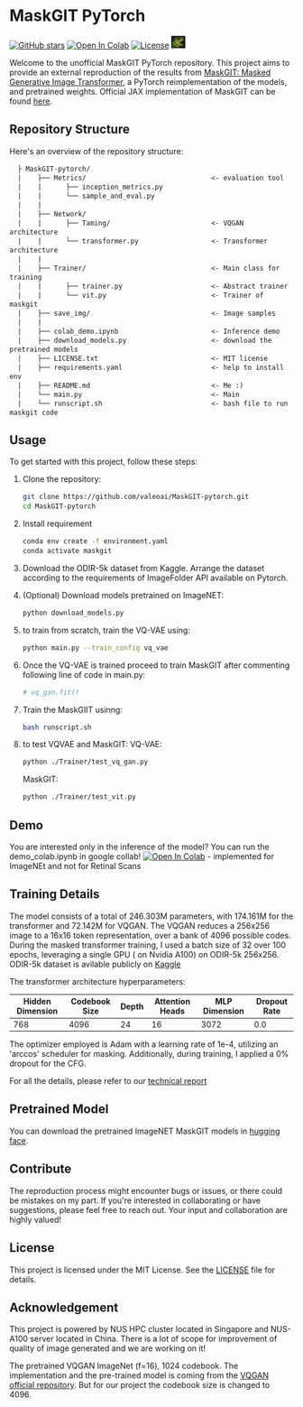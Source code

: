 # MaskGIT PyTorch

[![GitHub stars](https://img.shields.io/github/stars/valeoai/MaskGIT-pytorch.svg?style=social)](https://github.com/Manvith-Prabhu/MaskGIT4retina.git)
[![Open In Colab](https://colab.research.google.com/assets/colab-badge.svg)](https://colab.research.google.com/github/valeoai/MaskGIT-pytorch/blob/main/colab_demo.ipynb)
[![License](https://img.shields.io/badge/license-MIT-blue.svg)](LICENSE.txt)
<img src="saved_img/frog.png" alt="drawing" width="25"/>

Welcome to the unofficial MaskGIT PyTorch repository. 
This project aims to provide an external reproduction of the results from [MaskGIT: Masked Generative Image Transformer](https://arxiv.org/abs/2202.04200), a PyTorch reimplementation of the models, and pretrained weights.
Official JAX implementation of MaskGIT can be found [here](https://github.com/google-research/maskgit).

## Repository Structure

Here's an overview of the repository structure:
  
      ├ MaskGIT-pytorch/
      |    ├── Metrics/                               <- evaluation tool
      |    |      ├── inception_metrics.py                  
      |    |      └── sample_and_eval.py
      |    |    
      |    ├── Network/                             
      |    |      ├── Taming/                         <- VQGAN architecture   
      |    |      └── transformer.py                  <- Transformer architecture  
      |    |
      |    ├── Trainer/                               <- Main class for training
      |    |      ├── trainer.py                      <- Abstract trainer     
      |    |      └── vit.py                          <- Trainer of maskgit
      |    ├── save_img/                              <- Image samples         
      |    |
      |    ├── colab_demo.ipynb                       <- Inference demo 
      |    ├── download_models.py                     <- download the pretrained models
      |    ├── LICENSE.txt                            <- MIT license
      |    ├── requirements.yaml                      <- help to install env 
      |    ├── README.md                              <- Me :) 
      |    └── main.py                                <- Main
      |    └── runscript.sh                           <- bash file to run maskgit code
      

## Usage

To get started with this project, follow these steps:

1. Clone the repository:

   ```bash
   git clone https://github.com/valeoai/MaskGIT-pytorch.git
   cd MaskGIT-pytorch

2. Install requirement 

   ```bash
   conda env create -f environment.yaml
   conda activate maskgit

3. Download the ODIR-5k dataset from Kaggle. Arrange the dataset according to the requirements of ImageFolder API available on Pytorch.

4. (Optional) Download models pretrained on ImageNET:

   ```bash
   python download_models.py

5. to train from scratch, train the VQ-VAE using:

   ```bash
   python main.py --train_config vq_vae

6. Once the VQ-VAE is trained proceed to train MaskGIT after commenting following line of code in main.py:
   ```bash
   # vq_gan.fit()
   
7. Train the MaskGIIT usinng:
   ```bash
   bash runscript.sh

8. to test VQVAE and MaskGIT:
   VQ-VAE:
   ```bash
   python ./Trainer/test_vq_gan.py
   ```
   MaskGIT:
   ```bash
   python ./Trainer/test_vit.py
   ```   

## Demo

You are interested only in the inference of the model? You can run the demo_colab.ipynb in google collab! [![Open In Colab](https://colab.research.google.com/assets/colab-badge.svg)](https://colab.research.google.com/github/valeoai/MaskGIT-pytorch/blob/main/colab_demo.ipynb) - implemented for ImageNEt and not for Retinal Scans

## Training Details

The model consists of a total of 246.303M parameters, with 174.161M for the transformer and 72.142M for VQGAN.
The VQGAN reduces a 256x256 image to a 16x16 token representation, over a bank of 4096 possible codes.
During the masked transformer training, I used a batch size of 32 over 100 epochs, leveraging a single GPU ( on Nvidia A100) on ODIR-5k 256x256.
ODIR-5k dataset is avilable publicly on [Kaggle](https://www.kaggle.com/datasets/andrewmvd/ocular-disease-recognition-odir5k)

The transformer architecture hyperparameters:

| Hidden Dimension | Codebook Size | Depth | Attention Heads | MLP Dimension | Dropout Rate |
|------------------|---------------|-------|-----------------|---------------|--------------|
| 768              | 4096          | 24    | 16              | 3072          | 0.0          |

The optimizer employed is Adam with a learning rate of 1e-4, utilizing an 'arccos' scheduler for masking. Additionally, during training, I applied a 0% dropout for the CFG.

For all the details, please refer to our [technical report](https://arxiv.org/abs/2310.14400v1)


## Pretrained Model

You can download the pretrained ImageNET MaskGIT models in [hugging face](https://huggingface.co/llvictorll/Maskgit-pytorch/tree/main).

## Contribute

The reproduction process might encounter bugs or issues, or there could be mistakes on my part. If you're interested in collaborating or have suggestions, please feel free to reach out. Your input and collaboration are highly valued!

## License

This project is licensed under the MIT License. See the [LICENSE](LICENSE.txt) file for details.

## Acknowledgement

This project is powered by NUS HPC cluster located in Singapore and NUS-A100 server located in China. 
There is a lot of scope for improvement of quality of image generated and we are working on it!

The pretrained VQGAN ImageNet (f=16), 1024 codebook. The implementation and the pre-trained model is coming from the [VQGAN official repository](https://github.com/CompVis/taming-transformers/tree/master). But for our project the codebook size is changed to 4096.
